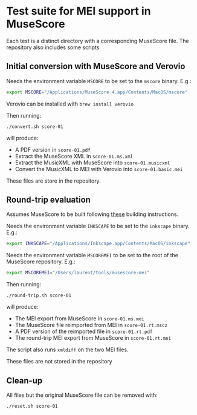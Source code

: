 # Test suite for MEI support in MuseScore

Each test is a distinct directory with a corresponding MuseScore file. The repository also includes some scripts

## Initial conversion with MuseScore and Verovio

Needs the environment variable `MSCORE` to be set to the `mscore` binary. E.g.:
```bash
export MSCORE="/Applications/MuseScore 4.app/Contents/MacOS/mscore"
```

Verovio can be installed with `brew install verovio`

Then running:
```
./convert.sh score-01
```
will produce:
* A PDF version in `score-01.pdf`
* Extract the MuseScore XML in `score-01.ms.xml`
* Extract the MusicXML with MuseScore into `score-01.musicxml`
* Convert the MusicXML to MEI with Verovio into `score-01.basic.mei`

These files are store in the repository.

## Round-trip evaluation

Assumes MuseScore to be built following [these](https://github.com/rism-digital/MuseScore/wiki/Building-instruction-memo) building instructions.

Needs the environment variable `INKSCAPE` to be set to the `inkscape` binary. E.g.:
```bash
export INKSCAPE="/Applications/Inkscape.app/Contents/MacOS/inkscape"
```

Needs the environment variable `MSCOREMEI` to be set to the root of the MuseScore repository. E.g.:
```bash
export MSCOREMEI="/Users/laurent/tools/musescore-mei"      
```

Then running:
```
./round-trip.sh score-01
```
will produce:
* The MEI export from MuseScore in `score-01.ms.mei`
* The MuseScore file reimported from MEI in `score-01.rt.mscz`
* A PDF version of the reimported file in `score-01.rt.pdf`
* The round-trip MEI export from MuseScore in `score-01.rt.mei`

The script also runs `xmldiff` on the two MEI files.

These files are not stored in the repository

## Clean-up

All files but the original MuseScore file can be removed with:
```bash
./reset.sh score-01
```


